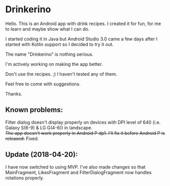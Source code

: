 # Drinkerino

Hello. This is an Android app with drink recipes. I created it for fun, for me to learn and maybe show what I can do.

I started coding it in Java but Android Studio 3.0 came a few days after I started with Kotlin support so I decided to try it out.

The name "Drinkerino" is nothing serious.

I'm actively working on making the app better.

Don't use the recipes. ;) I haven't tested any of them.

Feel free to come with suggestions.

Thanks.

## Known problems:  
Filter dialog doesn't display properly on devices with DPI level of 640 (i.e. Galaxy S(6-9) & LG G(4-6)) in landscape.  
~~The app doesn't work properly in Android P dp1. I'll fix it before Android P is released.~~ Fixed.

## Update (2018-04-20):  
I have now switched to using MVP. I've also made changes so that MainFragment, LikesFragment and FilterDialogFragment now handles rotations properly.


